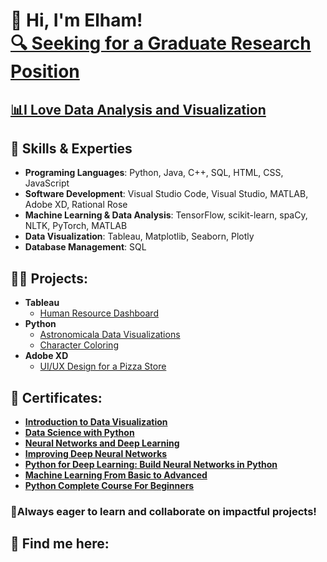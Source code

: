 <h1 >👋 Hi, I'm Elham! <br/><a href="">🔍 Seeking for a Graduate Research Position</a></h1>
<h2><a href=" ">📊I Love Data Analysis and Visualization </a></h2>



<h2>🌟 Skills & Experties</h2>

- <b> Programing Languages</b>: Python, Java, C++, SQL, HTML, CSS, JavaScript
- <b> Software Development</b>: Visual Studio Code, Visual Studio, MATLAB, Adobe XD, Rational Rose
- <b> Machine Learning & Data Analysis</b>: TensorFlow, scikit-learn, spaCy, NLTK, PyTorch, MATLAB
- <b> Data Visualization</b>: Tableau, Matplotlib, Seaborn, Plotly
- <b> Database Management</b>: SQL

<h2>👨‍💻 Projects:</h2> 
  
- <b>Tableau</b>
  - <a href="https://public.tableau.com/app/profile/elham.afsari/viz/HRDashboard_17249242094020/My-First-Tableau-Dashboard">Human Resource Dashboard</a>
- <b>Python</b>
  - <a href="https://colab.research.google.com/drive/12UonMNaE9Wli-SeIyUyctgqW6pPeZV6c#scrollTo=KDp9egbD0GfJ">Astronomicala Data Visualizations</a>
  - <a href=" ">Character Coloring </a>
- <b>Adobe XD</b>
  - <a href=" ">UI/UX Design for a Pizza Store </a>


<h2>📑 Certificates:</h2> 

  
  - <b> <a href="https://www.coursera.org/account/accomplishments/certificate/2KNRPKAP2KD4 ">  Introduction to Data Visualization </a> </b>
  - <b> <a href="https://simpli-web.app.link/e/KrovtWlouMb ">  Data Science with Python </a> </b>
  - <b> <a href="https://www.coursera.org/account/accomplishments/certificate/2KNRPKAP2KD4 ">  Neural Networks and Deep Learning </a></b>
  - <b> <a href="https://www.coursera.org/account/accomplishments/certificate/2KNRPKAP2KD4 ">  Improving Deep Neural Networks </a> </b>
  - <b> <a href="https://www.coursera.org/account/accomplishments/certificate/2KNRPKAP2KD4 ">  Python for Deep Learning: Build Neural Networks in Python </a></b>
  - <b> <a href="https://www.coursera.org/account/accomplishments/certificate/2KNRPKAP2KD4 ">  Machine Learning From Basic to Advanced </a> </b>
  - <b> <a href="https://www.coursera.org/account/accomplishments/certificate/2KNRPKAP2KD4 ">  Python Complete Course For Beginners </a> </b>


<h3>🚀Always eager to learn and collaborate on impactful projects!</h3>

<h2> 🤳 Find me here:</h2>


